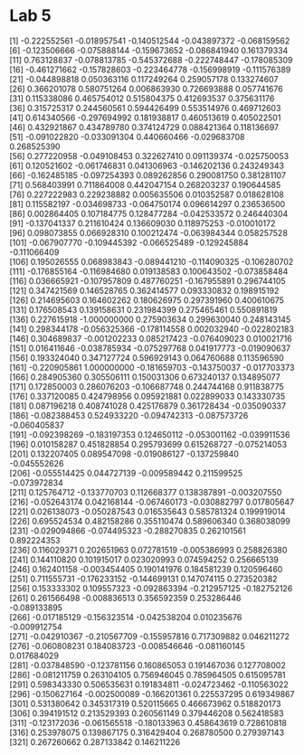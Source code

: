 # Lab 5

[1] -0.222552561 -0.018957541 -0.140512544 -0.043897372 -0.068159562  
[6] -0.123506666 -0.075888144 -0.159673652 -0.086841940 0.161379334  
[11] 0.763128837 -0.078813785 -0.545372688 -0.222748447 -0.178085309  
[16] -0.461271662 -0.157828603 -0.223464778 -0.156998919 -0.111576389  
[21] -0.044898818 0.050363116 0.117249264 0.259057178 0.133274607  
[26] 0.366201078 0.580751264 0.006863930 0.726693888 0.057741676  
[31] 0.115338086 0.465754012 0.515804375 0.412693537 0.375631176  
[36] 0.315725317 0.244560561 0.594426499 0.553514976 0.469712603  
[41] 0.614340566 -0.297694992 0.181938817 0.460513619 0.405022501  
[46] 0.432921867 0.434789780 0.374124729 0.088421364 0.118136697  
[51] -0.091022820 -0.033091304 0.440660466 -0.029683708 0.268525390  
[56] 0.277220958 -0.049108453 0.322627410 0.091139374 -0.025750053  
[61] 0.120521602 -0.061746831 0.041306963 -0.146202136 0.243249343  
[66] -0.162485185 -0.097254393 0.089262856 0.290081750 0.381281107  
[71] 0.568403991 0.711864008 0.442047154 0.268203237 0.190644585  
[76] 0.227222983 0.229238882 0.005635506 0.010352587 0.018628108  
[81] 0.115582197 -0.034698733 -0.064750174 0.096614297 0.236536500  
[86] 0.002864405 0.107184775 0.128477284 -0.042533572 0.246440304  
[91] -0.137041337 0.211610424 0.136609030 0.118975253 -0.010010172  
[96] 0.098073855 0.066928310 0.100212474 -0.063984344 0.058257528  
[101] -0.067907770 -0.109445392 -0.066525489 -0.129245884 -0.111066409  
[106] 0.195026555 0.068983843 -0.089441210 -0.114090325 -0.106280702  
[111] -0.176855164 -0.116984680 0.019138583 0.100643502 -0.073858484  
[116] 0.036665921 -0.107957809 0.487760251 -0.167955891 0.296744105  
[121] 0.347421569 0.146528765 0.362414577 0.093330832 0.198915192  
[126] 0.214695603 0.164602262 0.180626975 0.297391960 0.400610675  
[131] 0.176508543 0.139158631 0.231984399 0.275465461 0.550891819  
[136] 0.227615918 -1.000000000 0.275903634 0.299630040 0.248143145  
[141] 0.298344178 -0.056325366 -0.178114558 0.002032940 -0.022802183  
[146] 0.304689837 -0.001202233 0.085217423 -0.076409023 0.010021716  
[151] 0.016411646 -0.038785934 -0.075297768 0.041917773 -0.019090637  
[156] 0.193324040 0.347127724 0.596929143 0.064760688 0.113596590  
[161] -0.220905861 1.000000000 -0.181659703 -0.143750037 -0.017703373  
[166] 0.284905360 0.305506111 0.150031306 0.673240137 0.134895077  
[171] 0.172850003 0.286076203 -0.106687748 0.244744168 0.911838775  
[176] 0.337120085 0.424798956 0.095921881 0.022899033 0.143330735  
[181] 0.087196218 0.408741028 0.425176879 0.361728434 -0.035090337  
[186] -0.082388453 0.524933220 -0.094742313 -0.087573726 -0.060405837  
[191] -0.092398269 -0.183197353 0.124650112 -0.053001162 -0.039911536  
[196] 0.010158287 0.451828854 0.295793699 0.615268727 -0.075214053  
[201] 0.132207405 0.089547098 -0.019086127 -0.137259840 -0.045552626  
[206] -0.055514425 0.044727139 -0.009589442 0.211599525 -0.073972834  
[211] 0.125764712 -0.133770703 0.112668377 0.138387891 -0.003207550  
[216] -0.052643174 0.042168144 -0.067460173 -0.030882797 0.017805647  
[221] 0.026138073 -0.050287543 0.016535643 0.585781324 0.199919014  
[226] 0.695524534 0.482158286 0.355110474 0.589606340 0.368038099  
[231] -0.029094866 -0.074495323 -0.288270835 0.262101561 0.892224353  
[236] 0.116029371 0.202651963 0.072781519 -0.005386993 0.258826380  
[241] 0.144110820 0.101915017 0.023020993 0.074594252 0.256665139  
[246] 0.162401158 -0.003454405 0.190141976 0.184581239 0.120596460  
[251] 0.711555731 -0.176233152 -0.144699131 0.147074115 0.273520382  
[256] 0.153333302 0.109557323 -0.092863394 -0.212957125 -0.182752126  
[261] 0.261566498 -0.008836513 0.356592359 0.253286446 -0.089133895  
[266] -0.017185129 -0.156323514 -0.042538204 0.010235676 -0.009912754  
[271] -0.042910367 -0.210567709 -0.155957816 0.717309882 0.046211272  
[276] -0.060808231 0.184083723 -0.008546646 -0.081160145 0.017684029  
[281] -0.037848590 -0.123781156 0.160865053 0.191467036 0.127708002  
[286] -0.081211759 0.263104105 0.756946045 0.785964505 0.615095781  
[291] 0.598343330 0.506535631 0.191834811 -0.024723462 -0.110563022  
[296] -0.150627164 -0.002500089 -0.166201361 0.225537295 0.619349867  
[301] 0.531380642 0.345317319 0.520115665 0.466673962 0.518820173  
[306] 0.394191512 0.213529393 0.260561149 0.379446208 0.562418583  
[311] -0.123172036 -0.061565518 -0.180133963 0.458643619 0.728610818  
[316] 0.253978075 0.139867175 0.316429404 0.268780500 0.279397143  
[321] 0.267260662 0.287133842 0.146211226
